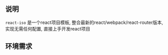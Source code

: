 ## 说明
`react-iso` 是一个react项目模板, 整合最新的react/webpack/react-router版本, 实现无需任何配置, 直接上手开发react项目

## 环境需求
